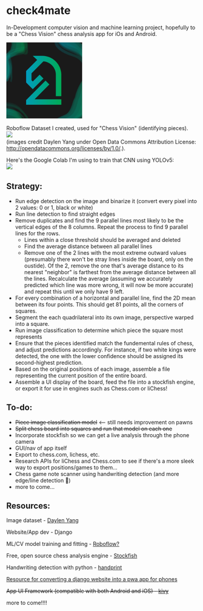# check4mate
In-Development computer vision and machine learning project, hopefully to be a "Chess Vision" chess analysis app for iOs and Android.

<img src="UI Assets/logo.png" alt="logo" width="200" style="padding-right:20px;">

Roboflow Dataset I created, used for "Chess Vision" (identifying pieces). <br>
<a href="https://universe.roboflow.com/luca-dalcanto-lrlwg/chess-piece-detector-sv3nm"> <img src="https://app.roboflow.com/images/download-dataset-badge.svg"></img> </a> <br>
(images credit Daylen Yang under Open Data Commons Attribution License: http://opendatacommons.org/licenses/by/1.0/.).

Here's the Google Colab I'm using to train that CNN using YOLOv5: <br>
<a href="https://colab.research.google.com/drive/1VTXvUZuEtzxaH9c7gS56IFbabWYz_5A6#scrollTo=8t23YMrPsDKw"> <img src="https://colab.research.google.com/assets/colab-badge.svg"> </a> <br>

## Strategy:
- Run edge detection on the image and binarize it (convert every pixel into 2 values: 0 or 1, black or white)
- Run line detection to find straight edges
- Remove duplicates and find the 9 parallel lines most likely to be the vertical edges of the 8 columns. Repeat the process to find 9 parallel lines for the rows.
  - Lines within a close threshold should be averaged and deleted
  - Find the average distance between all parallel lines
  - Remove one of the 2 lines with the most extreme outward values (presumably there won't be stray lines inside the board, only on the oustide). Of the 2, remove the one that's average distance to its nearest "neighbor" is farthest from the average distance between all the lines. Recalculate the average (assuming we accurately predicted which line was more wrong, it will now be more accurate) and repeat this until we only have 9 left.
- For every combination of a horizontal and parallel line, find the 2D mean between its four points. This should get 81 points, all the corners of squares.
- Segment the each quadrilateral into its own image, perspective warped into a square.
- Run image classification to determine which piece the square most represents
- Ensure that the pieces identified match the fundemental rules of chess, and adjust predictions accordingly. For instance, if two white kings were detected, the one with the lower confidence should be assigned its second-highest prediction.
- Based on the original positions of each image, assemble a file representing the current position of the entire board.
- Assemble a UI display of the board, feed the file into a stockfish engine, or export it for use in  engines such as Chess.com or liChess!

## To-do:
- ~~Piece image classification model~~ <-- still needs improvement on pawns
- ~~Split chess board into squares and run that model on each one~~
- Incorporate stockfish so we can get a live analysis through the phone camera
- GUI/nav of app itself
- Export to chess.com, lichess, etc.
- Research APIs for liChess and Chess.com to see if there's a more sleek way to export positions/games to them...
- Chess game note scanner using handwriting detection (and more edge/line detection 🫠)
- more to come...

## Resources:
Image dataset - [Daylen Yang](https://github.com/daylen/chess-id)

Website/App dev - Django

ML/CV model training and fitting - [Roboflow?](https://universe.roboflow.com/luca-dalcanto-lrlwg/chess-piece-detector-sv3nm)

Free, open source chess analysis engine - [Stockfish](https://python-chess.readthedocs.io/en/latest/engine.html)

Handwriting detection with python - [handprint](https://pypi.org/project/handprint/)

[Resource for converting a django website into a pwa app for phones](https://github.com/silviolleite/django-pwa)

~~App UI Framework (compatible with both Android and iOS) - [kivy](https://github.com/kivy/kivy)~~

more to come!!!!

